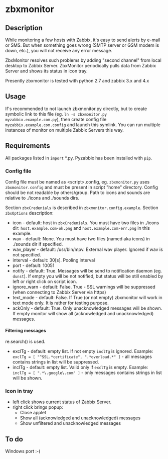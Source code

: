 # zbxmonitor

## Description
While monitoring a few hosts with Zabbix, it's easy to send alerts by e-mail or SMS. But when something goes wrong (SMTP server or GSM modem is down, etc.), you will not receive any error message.

ZbxMonitor resolves such problems by adding "second channel" from local desktop to Zabbix Server. ZbxMonitor periodically pulls data from Zabbix Server and shows its status in icon tray.

Presently zbxmonitor is tested with python 2.7 and zabbix 3.x and 4.x

## Usage
If's recommended to not launch zbxmonitor.py directly, but to create symbolic link to this file (eg. `ln -s zbxmonitor.py myzabbix.example.com.py`), then create config file `myzabbix.example.com.config`
and launch this symlink. You can run multiple instances of monitor on multiple Zabbix Servers this way.

## Requirements
All packages listed in `import` \*.py. Pyzabbix has been installed with `pip`.

### Config file
Config file must be named as \<script\>.config, eg. `zbxmonitor.py` uses `zbxmonitor.config` and must be present in script "home" directory. Config should be not readable by others/group.
Path to icons and sounds are relative to ./icons and ./sounds dirs.

Section `zbxCredenials` is described in `zbxmonitor.config.example`. Section `zbxOptions` description:
- icon - default: host in `zbxCredenials`. You must have two files in ./icons dir: `host.example.com-ok.png` and `host.example.com-err.png` in this example.
- wav - default: None. You must have two files (named aka icons) in ./sounds dir if specified.
- wav_player - default: /usr/bin/mpv. External wav player. Ignored if wav is not specified.
- interval - default: 30[s]. Pooling interval
- port - default: 10051
- notify - default: True. Messages will be send to notification daemon (eg. `dunst`). If empty you will be not notified, but status will be still enabled by left or right click on script icon.
- ignore_warn - default: False. True - SSL warnings will be suppressed (when connecting to Zabbix Server via https)
- text_mode - default: False. If True (or not empty) zbxmonitor will work in text mode only. It is rather for testing purpose.
- ackOnly - default: True. Only unacknowledged messages will be shown. If empty monitor will show all (acknowledged and unacknowledged) messages.

#### Filtering messages
re.search() is used.
- exclTg - default: empty list. If not empty `inclTg` is ignored. Example:<br>
`exclTg = [ "^SSL.*certificate", ".*overload.*" ]` - all messages contains strings in list will be suppressed.
- inclTg - default: empty list. Valid only if `exclTg` is empty. Example:<br>
`inclTg = [ ".*\.google\.com" ]` - only messages contains strings in list will be shown.

### Icon in tray
- left click shows current status of Zabbix Server.
- right click brings popup:
    - Close applet
    - Show all (acknowledged and unacknowledged) messages
    - Show unfiltered and unacknowledged messages

## To do
Windows port :-(
